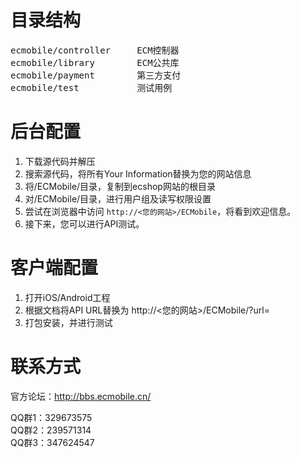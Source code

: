 # 目录结构

<pre>
ecmobile/controller		ECM控制器
ecmobile/library		ECM公共库
ecmobile/payment		第三方支付
ecmobile/test			测试用例
</pre>

# 后台配置

1. 下载源代码并解压
2. 搜索源代码，将所有Your Information替换为您的网站信息
3. 将/ECMobile/目录，复制到ecshop网站的根目录
4. 对/ECMobile/目录，进行用户组及读写权限设置
5. 尝试在浏览器中访问 `http://<您的网站>/ECMobile`，将看到欢迎信息。
6. 接下来，您可以进行API测试。

# 客户端配置

1. 打开iOS/Android工程
2. 根据文档将API URL替换为 http://<您的网站>/ECMobile/?url=
3. 打包安装，并进行测试

# 联系方式

官方论坛：http://bbs.ecmobile.cn/    

QQ群1：329673575    
QQ群2：239571314    
QQ群3：347624547    
